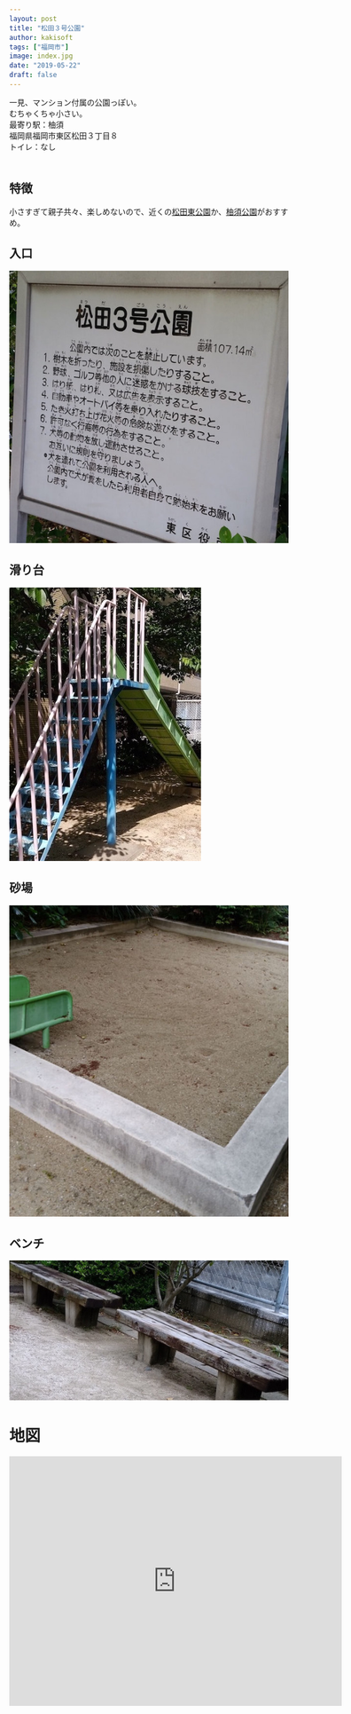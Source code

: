 ```yaml
---
layout: post
title: "松田３号公園"
author: kakisoft
tags: ["福岡市"]
image: index.jpg
date: "2019-05-22"
draft: false
---
```


一見、マンション付属の公園っぽい。  
むちゃくちゃ小さい。  
最寄り駅：柚須  
福岡県福岡市東区松田３丁目８  
トイレ：なし  
　  
## 特徴
小さすぎて親子共々、楽しめないので、近くの[松田東公園](../../matsudahigashi-park/matsudahigashi-park/)か、[柚須公園](../../yusu-park/yusu-park/)がおすすめ。


## 入口
![01](./01.jpg)  

## 滑り台
![02](./02.jpg)

## 砂場
![04](./04.jpg)

## ベンチ
![03](./03.jpg)


# 地図
<iframe src="https://www.google.com/maps/embed?pb=!1m18!1m12!1m3!1d1661.2835546947542!2d130.44459674945975!3d33.616534750398856!2m3!1f0!2f0!3f0!3m2!1i1024!2i768!4f13.1!3m3!1m2!1s0x0%3A0xd9a45e2e2f6df94d!2sMatsuda+3+Go+Park!5e0!3m2!1sen!2sjp!4v1558214575619!5m2!1sen!2sjp" width="600" height="450" frameborder="0" style="border:0" allowfullscreen></iframe>
